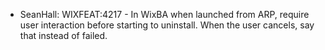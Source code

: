* SeanHall: WIXFEAT:4217 - In WixBA when launched from ARP, require user interaction before starting to uninstall. When the user cancels, say that instead of failed.